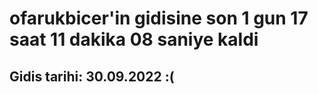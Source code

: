 # ofarukbicer'in gidisine son 1 gun 17 saat 11 dakika 08 saniye kaldi

## Gidis tarihi: 30.09.2022 :(